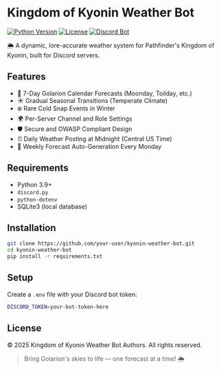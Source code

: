 
# Kingdom of Kyonin Weather Bot

[![Python Version](https://img.shields.io/badge/Python-3.9%2B-blue.svg)](https://www.python.org/downloads/)
[![License](https://img.shields.io/badge/License-Private%20Use-blue.svg)](LICENSE)
[![Discord Bot](https://img.shields.io/badge/Discord-Weather%20Bot-7289DA.svg)](https://discord.com/)

🌦️ A dynamic, lore-accurate weather system for Pathfinder's Kingdom of Kyonin, built for Discord servers.

## Features

- 📅 7-Day Golarion Calendar Forecasts (Moonday, Toilday, etc.)
- ☀️ Gradual Seasonal Transitions (Temperate Climate)
- ❄️ Rare Cold Snap Events in Winter
- 🌍 Per-Server Channel and Role Settings
- 🛡️ Secure and OWASP Compliant Design
- ⏰ Daily Weather Posting at Midnight (Central US Time)
- 🔄 Weekly Forecast Auto-Generation Every Monday

## Requirements

- Python 3.9+
- `discord.py`
- `python-dotenv`
- SQLite3 (local database)

## Installation

```bash
git clone https://github.com/your-user/kyonin-weather-bot.git
cd kyonin-weather-bot
pip install -r requirements.txt
```

## Setup

Create a `.env` file with your Discord bot token:

```bash
DISCORD_TOKEN=your-bot-token-here
```

## License

© 2025 Kingdom of Kyonin Weather Bot Authors. All rights reserved.

> Bring Golarion's skies to life — one forecast at a time! 🌦️
